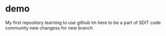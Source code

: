 # demo
My first repository
learning to use github
Im here to be a part of SDIT code community
new changess for new branch

